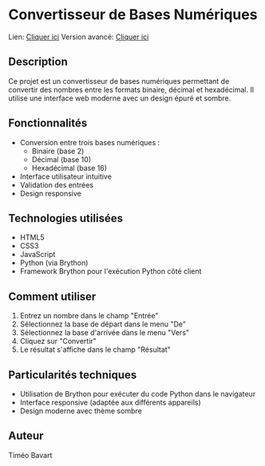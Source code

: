 # Convertisseur de Bases Numériques

Lien: [Cliquer ici](https://axenodev.github.io/nsi-convertisseur/)
Version avancé: [Cliquer ici](https://github.com/AxenoDev/nsi-convertisseur/tree/advanced)

## Description
Ce projet est un convertisseur de bases numériques permettant de convertir des nombres entre les formats binaire, décimal et hexadécimal. Il utilise une interface web moderne avec un design épuré et sombre.

## Fonctionnalités
- Conversion entre trois bases numériques :
  - Binaire (base 2)
  - Décimal (base 10)
  - Hexadécimal (base 16)
- Interface utilisateur intuitive
- Validation des entrées
- Design responsive

## Technologies utilisées
- HTML5
- CSS3
- JavaScript
- Python (via Brython)
- Framework Brython pour l'exécution Python côté client

## Comment utiliser
1. Entrez un nombre dans le champ "Entrée"
2. Sélectionnez la base de départ dans le menu "De"
3. Sélectionnez la base d'arrivée dans le menu "Vers"
4. Cliquez sur "Convertir"
5. Le résultat s'affiche dans le champ "Résultat"

## Particularités techniques
- Utilisation de Brython pour exécuter du code Python dans le navigateur
- Interface responsive (adaptée aux différents appareils)
- Design moderne avec thème sombre

## Auteur
Timéo Bavart